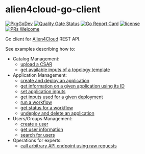 # alien4cloud-go-client

[![PkgGoDev](https://pkg.go.dev/badge/github.com/alien4cloud/alien4cloud-go-client/v2/alien4cloud)](https://pkg.go.dev/github.com/alien4cloud/alien4cloud-go-client/v2/alien4cloud) [![Quality Gate Status](https://sonarcloud.io/api/project_badges/measure?project=alien4cloud_alien4cloud-go-client&metric=alert_status)](https://sonarcloud.io/dashboard?id=alien4cloud_alien4cloud-go-client) [![Go Report Card](https://goreportcard.com/badge/github.com/alien4cloud/alien4cloud-go-client)](https://goreportcard.com/report/github.com/alien4cloud/alien4cloud-go-client) [![license](https://img.shields.io/github/license/alien4cloud/alien4cloud-go-client.svg)](https://github.com/alien4cloud/alien4cloud-go-client/blob/master/LICENSE) [![PRs Welcome](https://img.shields.io/badge/PRs-welcome-brightgreen.svg?style=flat-square)](http://makeapullrequest.com)

Go client for [Alien4Cloud](https://github.com/alien4cloud/alien4cloud) REST API.

See examples describing how to:

* Catalog Management:
  * [upload a CSAR](examples/upload-csar/README.md)
  * [get available inputs of a topology template](examples/get-input-parameters/README.md)
* Application Management:
  * [create and deploy an application](examples/create-deploy-app/README.md)
  * [get information on a given application using its ID](examples/get-application-by-id/README.md)
  * [set application inputs](examples/set-input-parameters/README.md)
  * [get inputs used for a given deployment](examples/get-deployment-input-parameters/README.md)
  * [run a workflow](examples/run-workflow/README.md)
  * [get status for a workflow](examples/get-workflow-status/README.md)
  * [undeploy and delete an application](examples/undeploy-delete-app/README.md)
* Users/Groups Management:
  * [create a user](examples/create-user/README.md)
  * [get user information](examples/get-user/README.md)
  * [search for users](examples/search-users/README.md)
* Operations for experts:
  * [call arbitrary API endpoint using raw requests](examples/raw-request/README.md)
